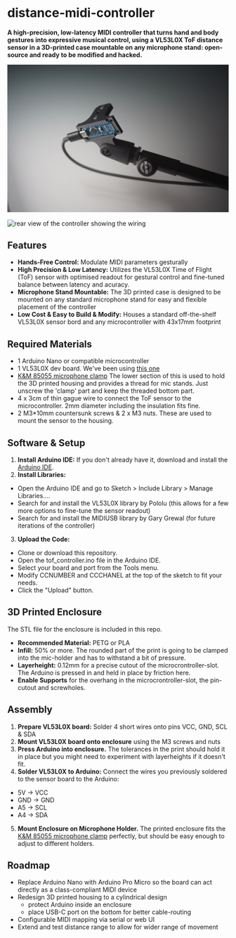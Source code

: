 # distance-midi-controller
**A high-precision, low-latency MIDI controller that turns hand and body gestures into expressive musical control, using a VL53L0X ToF distance sensor in a 3D-printed case mountable on any microphone stand: open-source and ready to be modified and hacked.**

![front view of the controller mounted onto a mic stand](controller_front.JPG)

![rear view of the controller showing the wiring](controller_back.JPG)

## Features
- **Hands-Free Control:** Modulate MIDI parameters gesturally
- **High Precision & Low Latency:** Utilizes the VL53L0X Time of Flight (ToF) sensor with optimised readout for gestural control and fine-tuned balance between latency and acuracy.
- **Microphone Stand Mountable:** The 3D printed case is designed to be mounted on any standard microphone stand for easy and flexible placement of the controller
- **Low Cost & Easy to Build & Modify:** Houses a standard off-the-shelf VL53L0X sensor bord and any microcontroller with 43x17mm footprint

## Required Materials
- 1 Arduino Nano or compatible microcontroller
- 1 VL53L0X dev board. We've been using [this one](https://www.az-delivery.de/en/products/vl53l0x-time-of-flight-tof-laser-abstandssensor?srsltid=AfmBOor0_s5rByMJTX5xQ86db2U276sb2SCJpDImnMb2X7a74YgMQruc)
- [K&M 85055 microphone clamp](https://www.k-m.de/en/products/microphone-stands/accessories/microphone-clips/85055-microphone-clip-black-3-8-and-5-8) The lower section of this is used to hold the 3D printed housing and provides a thread for mic stands. Just unscrew the 'clamp' part and keep the threaded bottom part.
- 4 x 3cm of thin gague wire to connect the ToF sensor to the microcontroller. 2mm diameter including the insulation fits fine.
- 2 M3*10mm countersunk screws & 2 x M3 nuts. These are used to mount the sensor to the housing.

## Software & Setup
1. **Install Arduino IDE:** If you don't already have it, download and install the [Arduino IDE](https://www.arduino.cc/en/software/?_gl=1*4je9gw*_up*MQ..*_ga*MTk5MjkyNzY2My4xNzU3NDM2MDk1*_ga_NEXN8H46L5*czE3NTc0MzYwOTUkbzEkZzAkdDE3NTc0MzYwOTUkajYwJGwwJGgxODE3MzkxMjg3).
2. **Install Libraries:**
  - Open the Arduino IDE and go to Sketch > Include Library > Manage Libraries....
  - Search for and install the VL53L0X library by Pololu (this allows for a few more options to fine-tune the sensor readout)
  - Search for and install the MIDIUSB library by Gary Grewal (for future iterations of the controller)
3. **Upload the Code:**
  - Clone or download this repository.
  - Open the tof_controller.ino file in the Arduino IDE.
  - Select your board and port from the Tools menu.
  - Modify CCNUMBER and CCCHANEL at the top of the sketch to fit your needs.
  - Click the "Upload" button.

## 3D Printed Enclosure
The STL file for the enclosure is included in this repo.
- **Recommended Material:** PETG or PLA
- **Infill:** 50% or more. The rounded part of the print is going to be clamped into the mic-holder and has to withstand a bit of pressure.
- **Layerheight:** 0.12mm for a precise cutout of the microcrontroller-slot. The Arduino is pressed in and held in place by friction here.
- **Enable Supports** for the overhang in the microcrontroller-slot, the pin-cutout and screwholes.

## Assembly
1. **Prepare VL53L0X board:** Solder 4 short wires onto pins VCC, GND, SCL & SDA
2. **Mount VL53L0X board onto enclosure** using the M3 screws and nuts
3. **Press Arduino into enclosure.** The tolerances in the print should hold it in place but you might need to experiment with layerheights if it doesn't fit.
4. **Solder VL53L0X to Arduino:** Connect the wires you previously soldered to the sensor board to the Arduino:
  - 5V -> VCC
  - GND -> GND
  - A5 -> SCL
  - A4 -> SDA
5. **Mount Enclosure on Microphone Holder.** The printed enclosure fits the [K&M 85055 microphone clamp](https://www.k-m.de/en/products/microphone-stands/accessories/microphone-clips/85055-microphone-clip-black-3-8-and-5-8) perfectly, but should be easy enough to adjust to different holders.

## Roadmap
- Replace Arduino Nano with Arduino Pro Micro so the board can act directly as a class-compliant MIDI device
- Redesign 3D printed housing to a cylindrical design
   - protect Arduino inside an enclosure
   - place USB-C port on the bottom for better cable-routing
- Configurable MIDI mapping via serial or web UI
- Extend and test distance range to allow for wider range of movement
